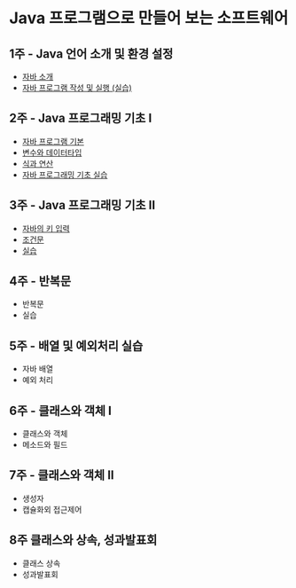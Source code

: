 
# Java 프로그램으로 만들어 보는 소프트웨어


## 1주 - Java 언어 소개 및 환경 설정

- [자바 소개](start-java.pdf) 
- [자바 프로그램 작성 및 실행 (실습)](start-java-practice.md) 

## 2주 - Java 프로그래밍 기초 I
- [자바 프로그램 기본](java-program-structure.md)
- [변수와 데이터타입](variable-type.md) 
- [식과 연산](expressions.md)
- [자바 프로그래밍 기초 실습](programming-basic-practice.md)

## 3주 - Java 프로그래밍 기초 II
-  [자바의 키 입력](java-input.md)
-  [조건문](condition-statement.md)
-  [실습](condition-practice.md)
 
 
## 4주 - 반복문
- 반복문
- 실습

## 5주 - 배열 및 예외처리 실습
- 자바 배열
- 예외 처리

## 6주 - 클래스와 객체 I
- 클래스와 객체
- 메소드와 필드


## 7주 - 클래스와 객체 II
- 생성자
- 캡슐화외 접근제어

## 8주 클래스와 상속, 성과발표회 
- 클래스 상속
- 성과발표회
